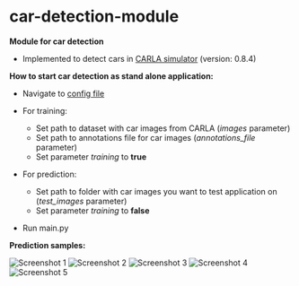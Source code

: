 # car-detection-module
**Module for car detection**

- Implemented to detect cars in [CARLA simulator](http://carla.org/) (version: 0.8.4)

**How to start car detection as stand alone application:**
- Navigate to [config file](https://github.com/affinis-lab/car-detection-module/blob/master/config.json)
- For training: 
  - Set path to dataset with car images from CARLA (_images_ parameter)
  - Set path to annotations file for car images (_annotations_file_ parameter)
  - Set parameter _training_ to **true**
- For prediction:
  - Set path to folder with car images you want to test application on (_test_images_ parameter) 
  - Set parameter _training_ to **false**
  
- Run main.py

**Prediction samples:**

![Screenshot 1](https://github.com/affinis-lab/car-detection-module/tree/master/images/car_image1.png)
![Screenshot 2](https://github.com/affinis-lab/car-detection-module/tree/master/images/car_image2.png)
![Screenshot 3](https://github.com/affinis-lab/car-detection-module/tree/master/images/car_image3.png)
![Screenshot 4](https://github.com/affinis-lab/car-detection-module/tree/master/images/car_image4.png)
![Screenshot 5](https://github.com/affinis-lab/car-detection-module/tree/master/images/car_image5.png)
